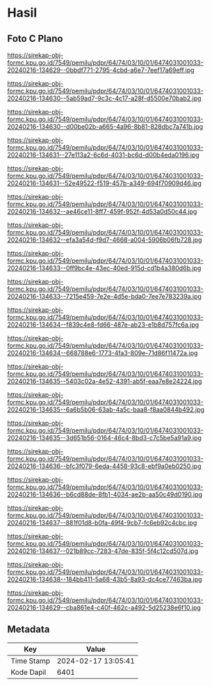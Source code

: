 # Hasil

## Foto C Plano

https://sirekap-obj-formc.kpu.go.id/7549/pemilu/pdpr/64/74/03/10/01/6474031001033-20240216-134629--0bbdf771-2795-4cbd-a6e7-7eef17a69eff.jpg

https://sirekap-obj-formc.kpu.go.id/7549/pemilu/pdpr/64/74/03/10/01/6474031001033-20240216-134630--5ab59ad7-9c3c-4c17-a28f-d5500e70bab2.jpg

https://sirekap-obj-formc.kpu.go.id/7549/pemilu/pdpr/64/74/03/10/01/6474031001033-20240216-134630--d00be02b-a665-4a96-8b81-828dbc7a741b.jpg

https://sirekap-obj-formc.kpu.go.id/7549/pemilu/pdpr/64/74/03/10/01/6474031001033-20240216-134631--27e113a2-6c6d-4031-bc6d-d00b4eda0196.jpg

https://sirekap-obj-formc.kpu.go.id/7549/pemilu/pdpr/64/74/03/10/01/6474031001033-20240216-134631--52e49522-f519-457b-a349-694f70909d46.jpg

https://sirekap-obj-formc.kpu.go.id/7549/pemilu/pdpr/64/74/03/10/01/6474031001033-20240216-134632--ae46ce11-8ff7-459f-952f-4d53a0d50c44.jpg

https://sirekap-obj-formc.kpu.go.id/7549/pemilu/pdpr/64/74/03/10/01/6474031001033-20240216-134632--efa3a54d-f9d7-4668-a004-5906b06fb728.jpg

https://sirekap-obj-formc.kpu.go.id/7549/pemilu/pdpr/64/74/03/10/01/6474031001033-20240216-134633--0ff9bc4e-43ec-40ed-915d-cd1b4a380d6b.jpg

https://sirekap-obj-formc.kpu.go.id/7549/pemilu/pdpr/64/74/03/10/01/6474031001033-20240216-134633--7215e459-7e2e-4d5e-bda0-7ee7e783239a.jpg

https://sirekap-obj-formc.kpu.go.id/7549/pemilu/pdpr/64/74/03/10/01/6474031001033-20240216-134634--f839c4e8-fd66-487e-ab23-e1b8d757fc6a.jpg

https://sirekap-obj-formc.kpu.go.id/7549/pemilu/pdpr/64/74/03/10/01/6474031001033-20240216-134634--668788e6-1773-4fa3-809e-71d86f11472a.jpg

https://sirekap-obj-formc.kpu.go.id/7549/pemilu/pdpr/64/74/03/10/01/6474031001033-20240216-134635--5403c02a-4e52-4391-ab5f-eaa7e8e24224.jpg

https://sirekap-obj-formc.kpu.go.id/7549/pemilu/pdpr/64/74/03/10/01/6474031001033-20240216-134635--6a6b5b06-63ab-4a5c-baa8-f8aa0844b492.jpg

https://sirekap-obj-formc.kpu.go.id/7549/pemilu/pdpr/64/74/03/10/01/6474031001033-20240216-134635--3d651b56-0164-46c4-8bd3-c7c5be5a91a9.jpg

https://sirekap-obj-formc.kpu.go.id/7549/pemilu/pdpr/64/74/03/10/01/6474031001033-20240216-134636--bfc3f079-6eda-4458-93c8-ebf9a0eb0250.jpg

https://sirekap-obj-formc.kpu.go.id/7549/pemilu/pdpr/64/74/03/10/01/6474031001033-20240216-134636--b6cd88de-8fb1-4034-ae2b-aa50c49d0190.jpg

https://sirekap-obj-formc.kpu.go.id/7549/pemilu/pdpr/64/74/03/10/01/6474031001033-20240216-134637--881f01d8-b0fa-49f4-9cb7-fc6eb92c4cbc.jpg

https://sirekap-obj-formc.kpu.go.id/7549/pemilu/pdpr/64/74/03/10/01/6474031001033-20240216-134637--021b89cc-7283-47de-835f-5f4c12cd507d.jpg

https://sirekap-obj-formc.kpu.go.id/7549/pemilu/pdpr/64/74/03/10/01/6474031001033-20240216-134638--184bb411-5a68-43b5-8a93-dc4ce77463ba.jpg

https://sirekap-obj-formc.kpu.go.id/7549/pemilu/pdpr/64/74/03/10/01/6474031001033-20240216-134629--cba861e4-c40f-462c-a492-5d25238e6f10.jpg


## Metadata

| Key        | Value               |
| ---------- | ------------------- |
| Time Stamp | 2024-02-17 13:05:41 |
| Kode Dapil | 6401                |



